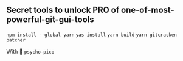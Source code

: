 ## Secret tools to unlock PRO of one-of-most-powerful-git-gui-tools

`npm install --global yarn`
`yas install`
`yarn build`
`yarn gitcracken patcher`


With 💙 `psycho-pico`